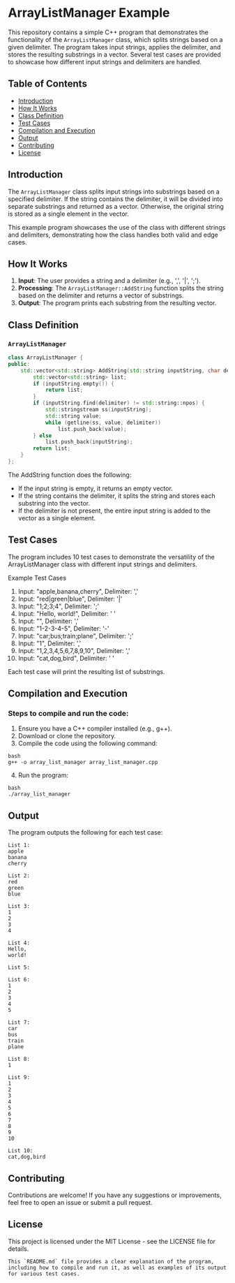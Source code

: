 # ArrayListManager Example

This repository contains a simple C++ program that demonstrates the functionality of the `ArrayListManager` class, which splits strings based on a given delimiter. The program takes input strings, applies the delimiter, and stores the resulting substrings in a vector. Several test cases are provided to showcase how different input strings and delimiters are handled.

## Table of Contents

- [Introduction](#introduction)
- [How It Works](#how-it-works)
- [Class Definition](#class-definition)
- [Test Cases](#test-cases)
- [Compilation and Execution](#compilation-and-execution)
- [Output](#output)
- [Contributing](#contributing)
- [License](#license)

## Introduction

The `ArrayListManager` class splits input strings into substrings based on a specified delimiter. If the string contains the delimiter, it will be divided into separate substrings and returned as a vector. Otherwise, the original string is stored as a single element in the vector.

This example program showcases the use of the class with different strings and delimiters, demonstrating how the class handles both valid and edge cases.

## How It Works

1. **Input**: The user provides a string and a delimiter (e.g., ',', '|', ';').
2. **Processing**: The `ArrayListManager::AddString` function splits the string based on the delimiter and returns a vector of substrings.
3. **Output**: The program prints each substring from the resulting vector.

## Class Definition

### `ArrayListManager`

```cpp
class ArrayListManager {
public:
    std::vector<std::string> AddString(std::string inputString, char delimiter) {
        std::vector<std::string> list;
        if (inputString.empty()) {
            return list;
        }
        if (inputString.find(delimiter) != std::string::npos) {
            std::stringstream ss(inputString);
            std::string value;
            while (getline(ss, value, delimiter))
                list.push_back(value);
        } else
            list.push_back(inputString);
        return list;
    }
};
```
The AddString function does the following:

- If the input string is empty, it returns an empty vector.
- If the string contains the delimiter, it splits the string and stores each substring into the vector.
- If the delimiter is not present, the entire input string is added to the vector as a single element.

## Test Cases

The program includes 10 test cases to demonstrate the versatility of the ArrayListManager class with different input strings and delimiters.

Example Test Cases
1. Input: "apple,banana,cherry", Delimiter: ','
2. Input: "red|green|blue", Delimiter: '|'
3. Input: "1;2;3;4", Delimiter: ';'
4. Input: "Hello, world!", Delimiter: ' '
5. Input: "", Delimiter: ','
6. Input: "1-2-3-4-5", Delimiter: '-'
7. Input: "car;bus;train;plane", Delimiter: ';'
8. Input: "1", Delimiter: ','
9. Input: "1,2,3,4,5,6,7,8,9,10", Delimiter: ','
10. Input: "cat,dog,bird", Delimiter: ' '

Each test case will print the resulting list of substrings.

## Compilation and Execution

### Steps to compile and run the code:
1. Ensure you have a C++ compiler installed (e.g., g++).
2. Download or clone the repository.
3. Compile the code using the following command:

```
bash
g++ -o array_list_manager array_list_manager.cpp
```
4. Run the program:
```
bash
./array_list_manager
```

## Output

The program outputs the following for each test case:
```
List 1:
apple
banana
cherry

List 2:
red
green
blue

List 3:
1
2
3
4

List 4:
Hello,
world!

List 5:

List 6:
1
2
3
4
5

List 7:
car
bus
train
plane

List 8:
1

List 9:
1
2
3
4
5
6
7
8
9
10

List 10:
cat,dog,bird
```

## Contributing

Contributions are welcome! If you have any suggestions or improvements, feel free to open an issue or submit a pull request.

## License

This project is licensed under the MIT License - see the LICENSE file for details.
```
This `README.md` file provides a clear explanation of the program, including how to compile and run it, as well as examples of its output for various test cases.
```

